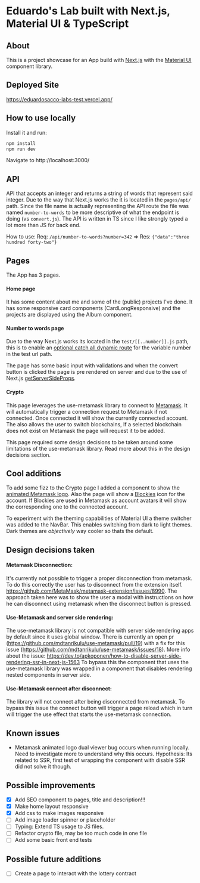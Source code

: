 # Eduardo's Lab built with Next.js, Material UI & TypeScript

## About
This is a project showcase for an App build with [Next.js](https://nextjs.org/) with the [Material UI](https://mui.com/) component library.

## Deployed Site
https://eduardosacco-labs-test.vercel.app/

## How to use locally
Install it and run:

```sh
npm install
npm run dev
```

Navigate to http://localhost:3000/

## API
API that accepts an integer and returns a string of words that represent said integer.
Due to the way that Next.js works the it is located in the `pages/api/` path.
Since the file name is actually representing the API route the file was named `number-to-words` to be more descriptive of what the endpoint is doing (vs `convert.js`).
The API is written in TS since I like strongly typed a lot more than JS for back end.

How to use:
Req: `/api/number-to-words?number=342` => Res: `{"data":"three hundred forty-two"}`

## Pages
The App has 3 pages.

#### Home page
It has some content about me and some of the (public) projects I've done. It has some responsive card components (CardLongResponsive) and the projects are displayed using the Album component.

#### Number to words page
Due to the way Next.js works its located in the `test/[[..number]].js` path, this is to enable an [optional catch all dynamic route](https://nextjs.org/docs/routing/dynamic-routes) for the variable number in the test url path.

The page has some basic input with validations and when the convert button is clicked the page is pre rendered on server and due to the use of Next.js [getServerSideProps](https://nextjs.org/docs/basic-features/data-fetching/get-server-side-props).

#### Crypto

This page leverages the use-metamask library to connect to [Metamask](https://metamask.io/). It will automatically trigger a connection request to Metamask if not connected. Once connected it will show the currently connected account. 
The also allows the user to switch blockchains, If a selected blockchain does not exist on Metamask the page will request it to be added.

This page required some design decisions to be taken around some limitations of the use-metamask library. Read more about this in the design decisions section.

## Cool additions

To add some fizz to the Crypto page I added a component to show the [animated Metamask logo](https://www.npmjs.com/package/@metamask/logo). Also the page will show a [Blockies](https://github.com/ethereum/blockies) icon for the account. If Blockies are used in Metamask as account avatars it will show the corresponding one to the connected account.

To experiment with the theming capabilities of Material UI a theme switcher was added to the NavBar. This enables switching from dark to light themes. Dark themes are _objectively_ way cooler so thats the default.

## Design decisions taken

#### Metamask Disconnection:

It's currently not possible to trigger a proper disconnection from metamask. To do this correctly the user has to disconnect from the extension itself. https://github.com/MetaMask/metamask-extension/issues/8990.
The approach taken here was to show the user a modal with instructions on how he can disconnect using metamask when the disconnect button is pressed.

#### Use-Metamask and server side rendering:

The use-metamask library is not compatible with server side rendering apps by default since it uses global window. 
There is currently an open pr (https://github.com/mdtanrikulu/use-metamask/pull/19) with a fix for this issue (https://github.com/mdtanrikulu/use-metamask/issues/18).
More info about the issue: https://dev.to/apkoponen/how-to-disable-server-side-rendering-ssr-in-next-js-1563
To bypass this the component that uses the use-metamask library was wrapped in a component that disables rendering nested components in server side.

#### Use-Metamask connect after disconnect:

The library will not connect after being disconnected from metamask. To bypass this issue the connect button will trigger a page reload which in turn will trigger the use effect that starts the use-metamask connection.

## Known issues
* Metamask animated logo dual viewer bug occurs when running locally. Need to investigate more to understand why this occurs. Hypothesis: Its related to SSR, first test of wrapping the component with disable SSR did not solve it though.

## Possible improvements
* [x] Add SEO component to pages, title and description!!!
* [x] Make home layout responsive
* [x] Add css to make images responsive
* [ ] Add image loader spinner or placeholder
* [ ] Typing: Extend TS usage to JS files.
* [ ] Refactor crypto file, may be too much code in one file
* [ ] Add some basic front end tests

## Possible future additions
* [ ] Create a page to interact with the lottery contract
